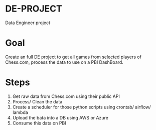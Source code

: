 # DE-PROJECT
Data Engineer project

# Goal
Create an full DE project to get all games from selected players of Chess.com, process the data to use on a PBI DashBoard.

# Steps

1. Get raw data from Chess.com using their public API
2. Process/ Clean the data
3. Create a scheduler for those python scripts using crontab/ airflow/ lambda
4. Upload the bata into a DB using AWS or Azure
5. Consume this data on PBI
